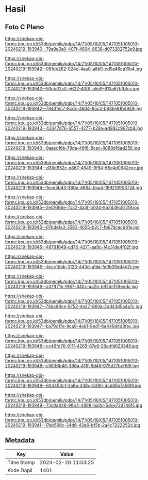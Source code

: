 # Hasil

## Foto C Plano

https://sirekap-obj-formc.kpu.go.id/53db/pemilu/pdpr/14/71/05/10/05/1471051005010-20240219-193940--79a9e3a0-407f-4894-8638-d073282752e9.jpg

https://sirekap-obj-formc.kpu.go.id/53db/pemilu/pdpr/14/71/05/10/05/1471051005010-20240219-193942--051db282-024d-4aa0-a8b9-cd9a46ca19b4.jpg

https://sirekap-obj-formc.kpu.go.id/53db/pemilu/pdpr/14/71/05/10/05/1471051005010-20240219-193942--93cb02c0-e622-400f-a5b9-613a67bfbfcc.jpg

https://sirekap-obj-formc.kpu.go.id/53db/pemilu/pdpr/14/71/05/10/05/1471051005010-20240219-193942--7943fec7-8cdc-46d4-85c3-b93be61bd949.jpg

https://sirekap-obj-formc.kpu.go.id/53db/pemilu/pdpr/14/71/05/10/05/1471051005010-20240219-193943--43347d76-6557-4277-b29a-ad982c967cb8.jpg

https://sirekap-obj-formc.kpu.go.id/53db/pemilu/pdpr/14/71/05/10/05/1471051005010-20240219-193943--9aaec16b-79da-46f8-8cec-8888d16ad256.jpg

https://sirekap-obj-formc.kpu.go.id/53db/pemilu/pdpr/14/71/05/10/05/1471051005010-20240219-193944--d38d652c-e867-4549-9f94-65e4d0942cec.jpg

https://sirekap-obj-formc.kpu.go.id/53db/pemilu/pdpr/14/71/05/10/05/1471051005010-20240219-193944--1ead5b43-380a-4684-bba4-189210900724.jpg

https://sirekap-obj-formc.kpu.go.id/53db/pemilu/pdpr/14/71/05/10/05/1471051005010-20240219-193945--2e01686e-7c22-4a3f-b034-8a2439c812f9.jpg

https://sirekap-obj-formc.kpu.go.id/53db/pemilu/pdpr/14/71/05/10/05/1471051005010-20240219-193945--07bdefa3-3583-4655-b2c7-fb87dcec941e.jpg

https://sirekap-obj-formc.kpu.go.id/53db/pemilu/pdpr/14/71/05/10/05/1471051005010-20240219-193945--46791049-cd76-4271-aa9c-14c31de4f02f.jpg

https://sirekap-obj-formc.kpu.go.id/53db/pemilu/pdpr/14/71/05/10/05/1471051005010-20240219-193946--4ccc1bbb-3123-443d-a1da-fe0b39dd4d7c.jpg

https://sirekap-obj-formc.kpu.go.id/53db/pemilu/pdpr/14/71/05/10/05/1471051005010-20240219-193946--a37ff71b-9f67-440c-aa2b-b92dc159eedc.jpg

https://sirekap-obj-formc.kpu.go.id/53db/pemilu/pdpr/14/71/05/10/05/1471051005010-20240219-193947--78ba99ce-9752-4e27-860a-2dd43d5a4a7c.jpg

https://sirekap-obj-formc.kpu.go.id/53db/pemilu/pdpr/14/71/05/10/05/1471051005010-20240219-193947--ba79c17e-9ca9-4eb1-9ed1-6a449d4d3fec.jpg

https://sirekap-obj-formc.kpu.go.id/53db/pemilu/pdpr/14/71/05/10/05/1471051005010-20240219-193948--cc46fd76-911f-4265-87e6-26adfd623346.jpg

https://sirekap-obj-formc.kpu.go.id/53db/pemilu/pdpr/14/71/05/10/05/1471051005010-20240219-193948--c5836b46-386a-411f-8d48-975d27bcf66f.jpg

https://sirekap-obj-formc.kpu.go.id/53db/pemilu/pdpr/14/71/05/10/05/1471051005010-20240219-193949--604450c1-2a8a-438c-b380-dcd85b7a56f0.jpg

https://sirekap-obj-formc.kpu.go.id/53db/pemilu/pdpr/14/71/05/10/05/1471051005010-20240219-193949--73c0a928-98b4-4888-ba0d-5dce73d746f5.jpg

https://sirekap-obj-formc.kpu.go.id/53db/pemilu/pdpr/14/71/05/10/05/1471051005010-20240219-193941--17ab596c-34d6-42a6-bf5b-2a4c7222252d.jpg


## Metadata

| Key        | Value               |
| ---------- | ------------------- |
| Time Stamp | 2024-02-20 11:03:25 |
| Kode Dapil | 1401                |




